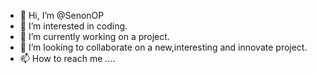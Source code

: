- 👋 Hi, I’m @SenonOP
- 👀 I’m interested in coding.
- 🌱 I’m currently working on a project.
- 💞️ I’m looking to collaborate on a new,interesting and innovate project. 
- 📫 How to reach me ....

<!---
SenonOP/SenonOP is a ✨ special ✨ repository because its `README.md` (this file) appears on your GitHub profile.
You can click the Preview link to take a look at your changes.
--->
